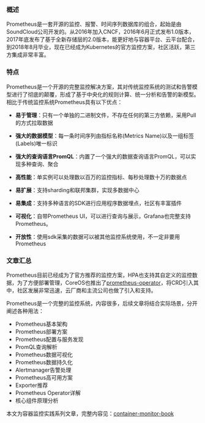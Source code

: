 ### 概述
Prometheus是一套开源的监控、报警、时间序列数据库的组合，起始是由SoundCloud公司开发的。从2016年加入CNCF，2016年6月正式发布1.0版本，2017年底发布了基于全新存储层的2.0版本，能更好地与容器平台、云平台配合，到2018年8月毕业，现在已经成为Kubernetes的官方监控方案，社区活跃，第三方集成非常丰富。
   
### 特点

  Prometheus是一个开源的完整监控解决方案，其对传统监控系统的测试和告警模型进行了彻底的颠覆，形成了基于中央化的规则计算、统一分析和告警的新模型。 相比于传统监控系统Prometheus具有以下优点：

* **易于管理**：只有一个单独的二进制文件，不存在任何的第三方依赖，采用Pull的方式拉取数据

* **强大的数据模型**：每一条时间序列由指标名称(Metrics Name)以及一组标签(Labels)唯一标识
* **强大的查询语言PromQL**：内置了一个强大的数据查询语言PromQL，可以实现多种查询、聚合

* **高性能**：单实例可以处理数以百万的监控指标、每秒处理数十万的数据点
* **易扩展**：支持sharding和联邦集群，实现多数据中心
* **易集成**：支持多种语言的SDK进行应用程序数据埋点，社区有丰富插件
* **可视化**：自带Prometheus UI，可以进行查询与展示，Grafana也完整支持Prometheus。
* **开放性**：使用sdk采集的数据可以被其他监控系统使用，不一定非要用Prometheus
   
### 文章汇总
Prometheus目前已经成为了官方推荐的监控方案，HPA也支持其自定义的监控数据，为了方便部署管理，CoreOS也推出了[prometheus-operator](https://github.com/coreos/prometheus-operator)，将CRD引入其中，社区发展非常迅速，云厂商和主流公司也做了引入和支持。

Prometheus是一个完整的监控系统，内容很多，后续文章将结合实际场景，分开阐述各种用法：

* Prometheus基本架构
* Prometheus部署方案
* Prometheus配置与服务发现
* PromQL查询解析
* Prometheus数据可视化
* Prometheus数据持久化
* Alertmanager告警处理
* Prometheus高可用方案
* Exporter推荐
* Prometheus Operator详解
* 核心组件原理分析

本文为容器监控实践系列文章，完整内容见：[container-monitor-book](https://yasongxu.gitbook.io/container-monitor/)
